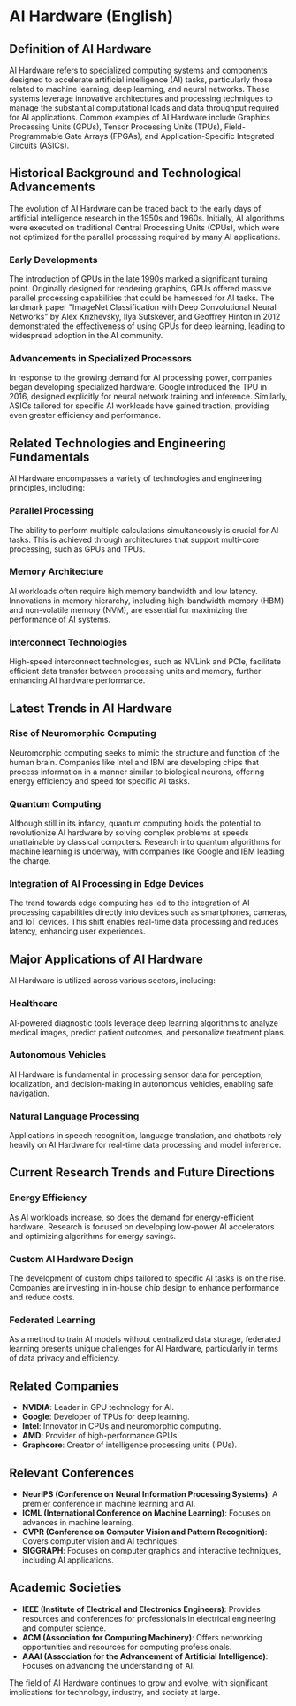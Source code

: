 # AI Hardware (English)

## Definition of AI Hardware

AI Hardware refers to specialized computing systems and components designed to accelerate artificial intelligence (AI) tasks, particularly those related to machine learning, deep learning, and neural networks. These systems leverage innovative architectures and processing techniques to manage the substantial computational loads and data throughput required for AI applications. Common examples of AI Hardware include Graphics Processing Units (GPUs), Tensor Processing Units (TPUs), Field-Programmable Gate Arrays (FPGAs), and Application-Specific Integrated Circuits (ASICs).

## Historical Background and Technological Advancements

The evolution of AI Hardware can be traced back to the early days of artificial intelligence research in the 1950s and 1960s. Initially, AI algorithms were executed on traditional Central Processing Units (CPUs), which were not optimized for the parallel processing required by many AI applications. 

### Early Developments

The introduction of GPUs in the late 1990s marked a significant turning point. Originally designed for rendering graphics, GPUs offered massive parallel processing capabilities that could be harnessed for AI tasks. The landmark paper "ImageNet Classification with Deep Convolutional Neural Networks" by Alex Krizhevsky, Ilya Sutskever, and Geoffrey Hinton in 2012 demonstrated the effectiveness of using GPUs for deep learning, leading to widespread adoption in the AI community.

### Advancements in Specialized Processors

In response to the growing demand for AI processing power, companies began developing specialized hardware. Google introduced the TPU in 2016, designed explicitly for neural network training and inference. Similarly, ASICs tailored for specific AI workloads have gained traction, providing even greater efficiency and performance.

## Related Technologies and Engineering Fundamentals

AI Hardware encompasses a variety of technologies and engineering principles, including:

### Parallel Processing

The ability to perform multiple calculations simultaneously is crucial for AI tasks. This is achieved through architectures that support multi-core processing, such as GPUs and TPUs.

### Memory Architecture

AI workloads often require high memory bandwidth and low latency. Innovations in memory hierarchy, including high-bandwidth memory (HBM) and non-volatile memory (NVM), are essential for maximizing the performance of AI systems.

### Interconnect Technologies

High-speed interconnect technologies, such as NVLink and PCIe, facilitate efficient data transfer between processing units and memory, further enhancing AI hardware performance.

## Latest Trends in AI Hardware

### Rise of Neuromorphic Computing

Neuromorphic computing seeks to mimic the structure and function of the human brain. Companies like Intel and IBM are developing chips that process information in a manner similar to biological neurons, offering energy efficiency and speed for specific AI tasks.

### Quantum Computing

Although still in its infancy, quantum computing holds the potential to revolutionize AI hardware by solving complex problems at speeds unattainable by classical computers. Research into quantum algorithms for machine learning is underway, with companies like Google and IBM leading the charge.

### Integration of AI Processing in Edge Devices

The trend towards edge computing has led to the integration of AI processing capabilities directly into devices such as smartphones, cameras, and IoT devices. This shift enables real-time data processing and reduces latency, enhancing user experiences.

## Major Applications of AI Hardware

AI Hardware is utilized across various sectors, including:

### Healthcare

AI-powered diagnostic tools leverage deep learning algorithms to analyze medical images, predict patient outcomes, and personalize treatment plans.

### Autonomous Vehicles

AI Hardware is fundamental in processing sensor data for perception, localization, and decision-making in autonomous vehicles, enabling safe navigation.

### Natural Language Processing

Applications in speech recognition, language translation, and chatbots rely heavily on AI Hardware for real-time data processing and model inference.

## Current Research Trends and Future Directions

### Energy Efficiency

As AI workloads increase, so does the demand for energy-efficient hardware. Research is focused on developing low-power AI accelerators and optimizing algorithms for energy savings.

### Custom AI Hardware Design

The development of custom chips tailored to specific AI tasks is on the rise. Companies are investing in in-house chip design to enhance performance and reduce costs.

### Federated Learning

As a method to train AI models without centralized data storage, federated learning presents unique challenges for AI Hardware, particularly in terms of data privacy and efficiency.

## Related Companies

- **NVIDIA**: Leader in GPU technology for AI.
- **Google**: Developer of TPUs for deep learning.
- **Intel**: Innovator in CPUs and neuromorphic computing.
- **AMD**: Provider of high-performance GPUs.
- **Graphcore**: Creator of intelligence processing units (IPUs).

## Relevant Conferences

- **NeurIPS (Conference on Neural Information Processing Systems)**: A premier conference in machine learning and AI.
- **ICML (International Conference on Machine Learning)**: Focuses on advances in machine learning.
- **CVPR (Conference on Computer Vision and Pattern Recognition)**: Covers computer vision and AI techniques.
- **SIGGRAPH**: Focuses on computer graphics and interactive techniques, including AI applications.

## Academic Societies

- **IEEE (Institute of Electrical and Electronics Engineers)**: Provides resources and conferences for professionals in electrical engineering and computer science.
- **ACM (Association for Computing Machinery)**: Offers networking opportunities and resources for computing professionals.
- **AAAI (Association for the Advancement of Artificial Intelligence)**: Focuses on advancing the understanding of AI.

The field of AI Hardware continues to grow and evolve, with significant implications for technology, industry, and society at large.